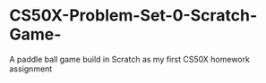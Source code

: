 # CS50X-Problem-Set-0-Scratch-Game-
A paddle ball game build in Scratch as my first CS50X homework assignment
